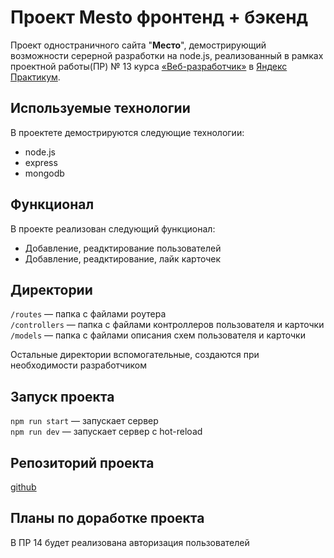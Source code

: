 
# Проект Mesto фронтенд + бэкенд

Проект одностраничного сайта "**Место**", демострирующий возможности серерной разработки на node.js,
реализованный в рамках проектной работы(ПР) № 13 курса [«Веб-разработчик»](https://practicum.yandex.ru/web/) в [Яндекс Практикум](https://practicum.yandex.ru/).

## Используемые технологии

В проектете демострируются следующие технологии:
* node.js
* express
* mongodb

## Функционал
В проекте реализован следующий функционал:
* Добавление, реадктирование пользователей
* Добавление, реадктирование, лайк карточек


## Директории

`/routes` — папка с файлами роутера  
`/controllers` — папка с файлами контроллеров пользователя и карточки   
`/models` — папка с файлами описания схем пользователя и карточки  
  
Остальные директории вспомогательные, создаются при необходимости разработчиком

## Запуск проекта

`npm run start` — запускает сервер   
`npm run dev` — запускает сервер с hot-reload

## Репозиторий проекта

[github](https://github.com/KPVakhrushev/express-mesto-gha/)

## Планы по доработке проекта
В ПР 14 будет реализована авторизация пользователей
